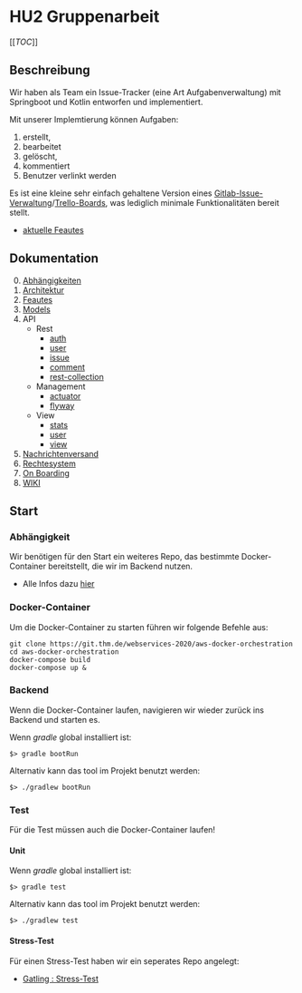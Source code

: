 # HU2 Gruppenarbeit
[[_TOC_]]
## Beschreibung
Wir haben als Team ein Issue-Tracker (eine Art Aufgabenverwaltung) mit Springboot und Kotlin entworfen und implementiert.

Mit unserer Implemtierung können Aufgaben:
1. erstellt,
2. bearbeitet
3. gelöscht,
4. kommentiert
5. Benutzer verlinkt werden 

Es ist eine kleine sehr einfach gehaltene Version eines [Gitlab-Issue-Verwaltung](https://docs.gitlab.com/ee/user/project/issue_board.html)/[Trello-Boards](https://trello.com/de), was lediglich minimale Funktionalitäten bereit stellt.
- [aktuelle Feautes](./../../wikis/2.1-Feature)


## Dokumentation
0. [Abhängigkeiten](./../../wikis/1.1-Abhängigkeiten)
1. [Architektur](./../../wikis/2-Architektur)
2. [Feautes](./../../wikis/2.1-Feature)
3. [Models](./../../wikis/2.2-Models)
4. API
   - Rest
     - [auth](./../../wikis/3-API/1-REST/1-auth)
     - [user](./../../wikis/3-API/1-REST/2-user)
     - [issue](./../../wikis/3-API/1-REST/3-issue)
     - [comment](./../../wikis/3-API/1-REST/4-comment)
     - [rest-collection](./../../wikis/3-API/1-REST/99-rest-api-collection)
   - Management
     - [actuator](./../../wikis/3-API/3-Management/actuator)
     - [flyway](./../../wikis/3-API/3-Management/flyway)
   - View
     - [stats](./../../wikis/3-API/3-VIEW/stats)
     - [user](./../../wikis/3-API/3-VIEW/user)
     - [view](./../../wikis/3-API/3-VIEW/view)
5. [Nachrichtenversand](./../../wikis/4-Nachrichtenversand)
6. [Rechtesystem](./../../wikis/5-Rechtesystem)
7. [On Boarding](./../../wikis/6-On-Boarding)
8. [WIKI](./../../wikis/pages)


## Start

### Abhängigkeit
Wir benötigen für den Start ein weiteres Repo, das bestimmte Docker-Container bereitstellt, die wir im Backend nutzen.
- Alle Infos dazu [hier]()

### Docker-Container
Um die Docker-Container zu starten führen wir folgende Befehle aus:

```
git clone https://git.thm.de/webservices-2020/aws-docker-orchestration
cd aws-docker-orchestration
docker-compose build
docker-compose up & 
```

### Backend
Wenn die Docker-Container laufen, navigieren wir wieder zurück ins Backend und starten es.


Wenn *gradle* global installiert ist:
```
$> gradle bootRun
```

Alternativ kann das tool im Projekt benutzt werden:
```
$> ./gradlew bootRun
```

### Test
Für die Test müssen auch die Docker-Container laufen!

#### Unit

Wenn *gradle* global installiert ist:
```
$> gradle test
```

Alternativ kann das tool im Projekt benutzt werden:
```
$> ./gradlew test
```

#### Stress-Test
Für einen Stress-Test haben wir ein seperates Repo angelegt:
- [Gatling : Stress-Test](https://git.thm.de/issuetracker/stress-test-gatling)
